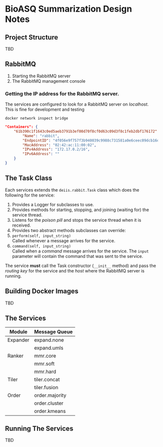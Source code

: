 # BioASQ Summarization Design Notes

## Project Structure

TBD

## RabbitMQ

1. Starting the RabbitMQ server
1. The RabbitMQ management console

### Getting the IP address for the RabbitMQ server.

The services are configured to look for a RabbitMQ server on *localhost*. This is fine for development and testing

```
docker network inspect bridge
```

```json
"Containers": {
    "61b390c1f1643c0ed5aeb3791b3ef00d70f8cf0d63c09d3f8c1feb2dbf176172": {
        "Name": "rabbit",
        "EndpointID": "4f056e9f757f3b940039c9988c731581a0e6ceec09dcb16d63db18b5c300c09f",
        "MacAddress": "02:42:ac:11:00:02",
        "IPv4Address": "172.17.0.2/16",
        "IPv6Address": ""
    }
}
```

## The Task Class

Each services extends the `deiis.rabbit.Task` class which does the following for the service:

1. Provides a Logger for subclasses to use.
1. Provides methods for starting, stopping, and joining (waiting for) the service thread.
1. Listens for the *poison pill* and stops the service thread when it is received.
1. Provides two abstract methods subclasses can override:
  1. `perform(self, input_string)`<br/>Called whenever a message arrives for the service.
  1. `command(self, input_string)`<br/>Called when a *command* message arrives for the service. The `input` parameter will contain the command that was sent to the service.

The service **must** call the Task constructor (`__init__` method) and pass the *routing key* for the service and the *host* where the RabbitMQ server is running.


## Building Docker Images

TBD

## The Services

| Module | Message Queue |
|---|---|
| Expander | expand.none |
| | expand.umls |
| Ranker | mmr.core |
| | mmr.soft |
| | mmr.hard |
| Tiler | tiler.concat |
| | tiler.fusion |
| Order | order.majority |
| | order.cluster |
| | order.kmeans |

## Running The Services

TBD


